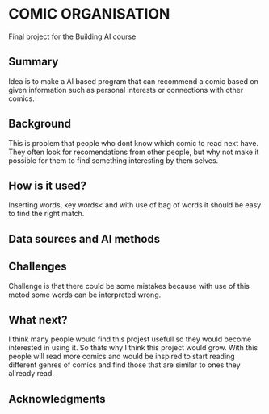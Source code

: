 # COMIC ORGANISATION
Final project for the Building AI course

## Summary
Idea is to make a AI based program that can recommend a comic based on given information such as personal interests or connections with other comics.

## Background
This is problem that people who dont know which comic to read next have. They often look for recomendations from other people, but why not make it possible for them to find something interesting by them selves.

## How is it used?
Inserting words, key words< and with use of bag of words it should be easy to find the right match.

## Data sources and AI methods
## Challenges
Challenge is that there could be some mistakes because with use of this metod some words can be interpreted wrong.

## What next?
I think many people would find this projest usefull so they would become interested in using it. So thats why I think this project would grow. With this people will read more comics and would be inspired to start reading different genres of comics and find those that are similar to ones they allready read.
## Acknowledgments
